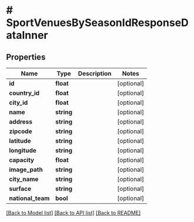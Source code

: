 # # SportVenuesBySeasonIdResponseDataInner

## Properties

Name | Type | Description | Notes
------------ | ------------- | ------------- | -------------
**id** | **float** |  | [optional]
**country_id** | **float** |  | [optional]
**city_id** | **float** |  | [optional]
**name** | **string** |  | [optional]
**address** | **string** |  | [optional]
**zipcode** | **string** |  | [optional]
**latitude** | **string** |  | [optional]
**longitude** | **string** |  | [optional]
**capacity** | **float** |  | [optional]
**image_path** | **string** |  | [optional]
**city_name** | **string** |  | [optional]
**surface** | **string** |  | [optional]
**national_team** | **bool** |  | [optional]

[[Back to Model list]](../../README.md#models) [[Back to API list]](../../README.md#endpoints) [[Back to README]](../../README.md)
